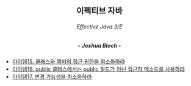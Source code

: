 ## <center>이펙티브 자바</center>
###### <center>Effective Java 3/E</center>
##### <center>- Joshua Bloch -</center>
* [아이템15. 클래스와 멤버의 접근 권한을 최소화하라](/content/backend/effective-java-3e/chapter4/item15.md)        
* [아이템16. public 클래스에서는 public 필드가 아닌 접근자 메소드를 사용하라](/content/backend/effective-java-3e/chapter4/item16.md)
* [아이템17. 변경 가능성을 최소화하라](/content/backend/effective-java-3e/chapter4/item17.md)
